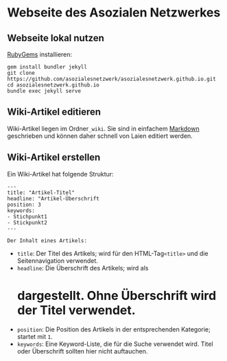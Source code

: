 # Webseite des Asozialen Netzwerkes

## Webseite lokal nutzen
[RubyGems](https://rubygems.org/) installieren:
```
gem install bundler jekyll
git clone https://github.com/asozialesnetzwerk/asozialesnetzwerk.github.io.git
cd asozialesnetzwerk.github.io
bundle exec jekyll serve
```

## Wiki-Artikel editieren
Wiki-Artikel liegen im Ordner`_wiki`.
Sie sind in einfachem [Markdown](https://www.heise.de/mac-and-i/downloads/65/1/1/6/7/1/0/3/Markdown-CheatSheet-Deutsch.pdf) geschrieben und können daher schnell von Laien editiert werden.

## Wiki-Artikel erstellen
Ein Wiki-Artikel hat folgende Struktur:
```
---
title: "Artikel-Titel"
headline: "Artikel-Überschrift
position: 3
keywords:
- Stichpunkt1
- Stickpunkt2
---

Der Inhalt eines Artikels:
```
* `title`: Der Titel des Artikels; wird für den HTML-Tag`<title>` und die Seitennavigation verwendet.
* `headline`: Die Überschrift des Artikels; wird als <h1> dargestellt. Ohne Überschrift wird der Titel verwendet.
* `position`: Die Position des Artikels in der entsprechenden Kategorie; startet mit `1`.
* `keywords`: Eine Keyword-Liste, die für die Suche verwendet wird. Titel oder Überschrift sollten hier nicht auftauchen.
